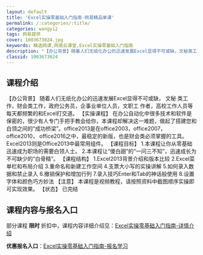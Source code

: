 ```yaml
---
layout: default
title: 'Excel实操零基础入门指南-网易精品单课'
permalink: /:categories/:title/
categories: wangyi2
tags: 网易提供
cover: 1003673024.jpg
keywords: 精选网课,网易云课堂,Excel实操零基础入门指南
description: "【办公背景】随着人们无纸化办公的迅速发展Excel显得不可或缺，文秘类工作，财会类工作，政府公务员，企事业单位人员，文职工作者，高校工作人员等每天都频繁的和Excel打交道。【实操课程】在办"
classid: 1003673024
---
```


## 课程介绍

【办公背景】
        随着人们无纸化办公的迅速发展Excel显得不可或缺，  文秘  类工作，财会类工作，政府公务员，企事业单位人员，文职工 作者，高校工作人员等每天都频繁的和Excel打交道。
【实操课程】
        在办公自动化中很多技术和软件是保密的，很少有人专门手把手教会给你，本课程却解决这一难题，做起了搭建您和白领之间的“成功桥梁”。office2013是在office2003，office2007，office2010，  office2016之中，最稳定的新版，也是财会类必须掌握的工具。Excel2013则是Office2013中最常用组件。
【课程目标】
        1.本课程让你从零基础迅速成为职场的需要白领人士。
        2.本课程让“傻白甜”的“一问三不知”，迅速成长为不可缺少的“白骨精”。
【课程结构】
        1.Excel2013背景介绍和版本比较
        2.Excel菜单栏和布局介绍
        3.重命名和新建工作空间
        4.支票大小写的实操讲解
        5.如何录入数据和禁止录入
        6.撤销保护和增加行列
        7.录入技巧Enter和Tab的神话般使用
        8.设置字体和颜色巧方妙法
【注意】
        本课程是视频教程，请按照资料中截图顺序实操即可实现效果。
【状态】
         已完结

## 课程内容与报名入口

部分课程 **限时** 折扣中，课程内容详细介绍见：[Excel实操零基础入门指南-详情介绍](https://study.163.com/course/introduction/1003673024.htm?share=1&shareId=1025206652&utm_campaign=share&utm_medium=iphoneShare&utm_source=&utm_u=1025206652)

**优惠报名入口**：[Excel实操零基础入门指南-报名学习](https://study.163.com/course/introduction/1003673024.htm?share=1&shareId=1025206652&utm_campaign=share&utm_medium=iphoneShare&utm_source=&utm_u=1025206652)

